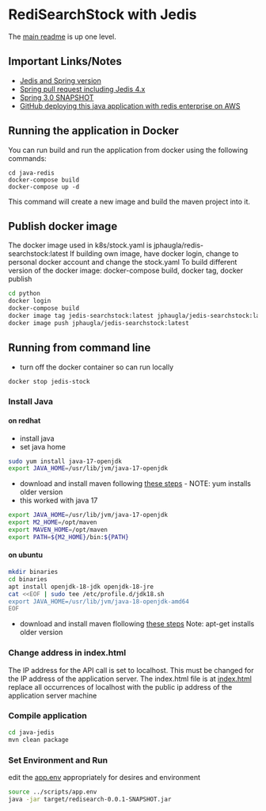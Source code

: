 # RediSearchStock with Jedis

The [main readme](../README.md) is up one level.

## Important Links/Notes
- [Jedis and Spring version](https://stackoverflow.com/questions/72194259/is-it-possible-to-use-the-newest-jedis-in-spring-project)
- [Spring pull request including Jedis 4.x](https://github.com/spring-projects/spring-data-redis/pull/2287)
- [Spring 3.0 SNAPSHOT](https://docs.spring.io/spring-boot/docs/current-SNAPSHOT/reference/html/getting-started.html#getting-started.installing.java)
- [GitHub deploying this java application with redis enterprise on AWS](https://github.com/jphaugla/tfmodule-aws-redis-enterprise)

## Running the application in Docker

You can run build and run the application from docker using the following commands:

```shell script
cd java-redis
docker-compose build 
docker-compose up -d
```

This command will create a new image and build the maven project into it.

## Publish docker image
The docker image used in k8s/stock.yaml is jphaugla/redis-searchstock:latest
If building own image, have docker login, change to personal docker account and change the stock.yaml
To build different version of the docker image:  docker-compose build, docker tag, docker publish
```bash
cd python
docker login
docker-compose build
docker image tag jedis-searchstock:latest jphaugla/jedis-searchstock:latest
docker image push jphaugla/jedis-searchstock:latest
```

## Running from command line

* turn off the docker container so can run locally
```bash
docker stop jedis-stock
```

### Install Java
#### on redhat
  * install java 
  * set java home
```bash
sudo yum install java-17-openjdk
export JAVA_HOME=/usr/lib/jvm/java-17-openjdk
```
  * download and install maven following [these steps](https://linuxize.com/post/how-to-install-apache-maven-on-centos-7) - NOTE:  yum installs older version
  * this worked with java 17
```bash
export JAVA_HOME=/usr/lib/jvm/java-17-openjdk
export M2_HOME=/opt/maven
export MAVEN_HOME=/opt/maven
export PATH=${M2_HOME}/bin:${PATH}
```

#### on ubuntu
```bash
mkdir binaries
cd binaries
apt install openjdk-18-jdk openjdk-18-jre
cat <<EOF | sudo tee /etc/profile.d/jdk18.sh
export JAVA_HOME=/usr/lib/jvm/java-18-openjdk-amd64
EOF
```
  * download and install maven flollowing [these steps](https://phoenixnap.com/kb/install-maven-on-ubuntu)  Note:  apt-get installs older version
### Change address in index.html
The IP address for the API call is set to localhost.  This must be changed for the IP address of the application server.  The index.html file is at [index.html](src/main/resources/index.html) 
replace all occurrences of localhost with the public ip address of the application server machine  

### Compile application
```bash
cd java-jedis
mvn clean package
```

### Set Environment and Run
edit the [app.env](../scripts/app.env) appropriately for desires and environment
```bash
source ../scripts/app.env
java -jar target/redisearch-0.0.1-SNAPSHOT.jar
```
